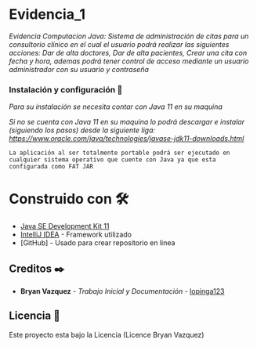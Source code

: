 # Evidencia_1
_Evidencia Computacion Java: Sistema de administración de citas para un consultorio clínico en el cual el usuario podrá realizar las siguientes acciones: Dar de alta doctores, Dar de alta pacientes, Crear una cita con fecha y hora, ademas podrá tener control de acceso mediante un usuario administrador con su usuario y contraseña_

### Instalación y configuración 🔧
_Para su instalación se necesita contar con Java 11 en su maquina_

_Si no se cuenta con Java 11 en su maquina lo podrá descargar e instalar (siguiendo los pasos) desde la siguiente liga: https://www.oracle.com/java/technologies/javase-jdk11-downloads.html_
```
La aplicación al ser totalmente portable podrá ser ejecutado en cualquier sistema operativo que cuente con Java ya que esta configurada como FAT JAR
```
# Construido con 🛠️
* [Java SE Development Kit 11](https://www.oracle.com/mx/java/technologies/javase-jdk11-downloads.html)
* [IntelliJ IDEA](https://www.jetbrains.com/es-es/idea/) - Framework utilizado
* [GitHub] - Usado para crear repositorio en linea

## Creditos ✒️
* **Bryan Vazquez** - *Trabajo Inicial y Documentación* - [lopinga123](https://github.com/lopinga123)

## Licencia 📄
Este proyecto esta bajo la Licencia (Licence Bryan Vazquez)
